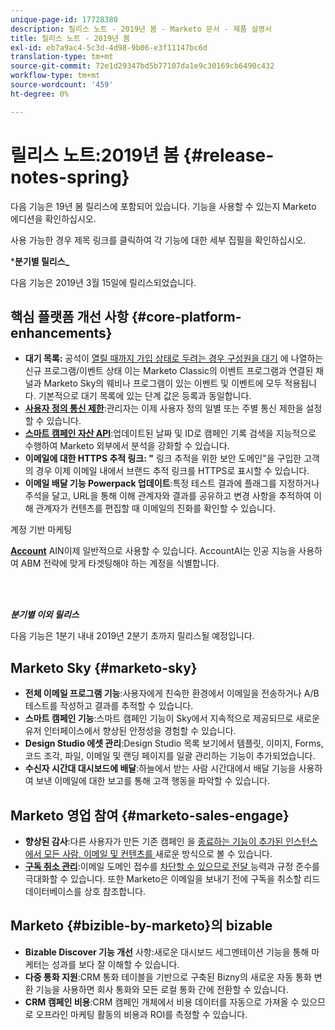 ```yaml
---
unique-page-id: 17728380
description: 릴리스 노트 - 2019년 봄 - Marketo 문서 - 제품 설명서
title: 릴리스 노트 - 2019년 봄
exl-id: eb7a9ac4-5c3d-4d98-9b06-e3f11147bc6d
translation-type: tm+mt
source-git-commit: 72e1d29347bd5b77107da1e9c30169cb6490c432
workflow-type: tm+mt
source-wordcount: '459'
ht-degree: 0%

---
```


# 릴리스 노트:2019년 봄 {#release-notes-spring}

다음 기능은 19년 봄 릴리스에 포함되어 있습니다. 기능을 사용할 수 있는지 Marketo 에디션을 확인하십시오.

사용 가능한 경우 제목 링크를 클릭하여 각 기능에 대한 세부 집필을 확인하십시오.

***분기별 릴리스_**

다음 기능은 2019년 3월 15일에 릴리스되었습니다.

## 핵심 플랫폼 개선 사항 {#core-platform-enhancements}

* **대기 목록:** 공석이  [열릴 때까지 가입 상태로 두려는 경우 구성원을 대기](/help/marketo/product-docs/core-marketo-concepts/smart-campaigns/program-flow-actions/change-program-status.md) 에 나열하는 신규 프로그램/이벤트 상태 이는 Marketo Classic의 이벤트 프로그램과 연결된 채널과 Marketo Sky의 웨비나 프로그램이 있는 이벤트 및 이벤트에 모두 적용됩니다. 기본적으로 대기 목록에 있는 단계 값은 등록과 동일합니다.
* **[사용자 정의 통신 제한](/help/marketo/product-docs/administration/email-setup/enable-communication-limits.md)**:관리자는 이제 사용자 정의 일별 또는 주별 통신 제한을 설정할 수 있습니다.
* **[스마트 캠페인 자산 API](https://developers.marketo.com/rest-api/assets/campaigns/)**:업데이트된 날짜 및 ID로 캠페인 기록 검색을 지능적으로 수행하여 Marketo 외부에서 분석을 강화할 수 있습니다.
* **이메일에 대한 HTTPS 추적 링크: &quot;** 링크 추적을 위한 보안 도메인&quot;을 구입한 고객의 경우 이제 이메일 내에서 브랜드 추적 링크를 HTTPS로 표시할 수 있습니다.
* **이메일 배달 기능 Powerpack 업데이트**:특정 테스트 결과에 플래그를 지정하거나 주석을 달고, URL을 통해 이해 관계자와 결과를 공유하고 변경 사항을 추적하여 이해 관계자가 컨텐츠를 편집할 때 이메일의 진화를 확인할 수 있습니다.

계정 기반 마케팅

**[Account](/help/marketo/product-docs/target-account-management/account-profiling/account-profiling-ranking-and-tuning.md)** AIN이제 일반적으로 사용할 수 있습니다. AccountAI는 인공 지능을 사용하여 ABM 전략에 맞게 타겟팅해야 하는 계정을 식별합니다.

<br> 

**_분기별 이외 릴리스_**

다음 기능은 1분기 내내 2019년 2분기 초까지 릴리스될 예정입니다.

## Marketo Sky {#marketo-sky}

* **전체 이메일 프로그램 기능**:사용자에게 친숙한 환경에서 이메일을 전송하거나 A/B 테스트를 작성하고 결과를 추적할 수 있습니다.
* **스마트 캠페인 기능**:스마트 캠페인 기능이 Sky에서 지속적으로 제공되므로 새로운 유저 인터페이스에서 향상된 안정성을 경험할 수 있습니다.
* **Design Studio 에셋 관리**:Design Studio 목록 보기에서 템플릿, 이미지, Forms, 코드 조각, 파일, 이메일 및 랜딩 페이지를 일괄 관리하는 기능이 추가되었습니다.
* **수신자 시간대 대시보드에 배달**:하늘에서 받는 사람 시간대에서 배달 기능을 사용하여 보낸 이메일에 대한 보고를 통해 고객 행동을 파악할 수 있습니다.

## Marketo 영업 참여 {#marketo-sales-engage}

* **향상된 감사**:다른 사용자가 만든 기존 캠페인 [](/help/marketo/product-docs/marketo-sales-connect/templates/view-template-list-as-a-another-user.md) 을  [종료하는 기능이 추가된 인스턴스에서 모든 사람, 이메일 및 컨텐츠를 ](/help/marketo/product-docs/marketo-sales-connect/campaigns/view-campaigns-list-as-another-user.md)새로운 방식으로 볼 수 있습니다.
* **[구독 취소 관리](/help/marketo/product-docs/marketo-sales-connect/email/unsubscribes/marketo-unsubscribe-check.md)**:이메일 도메인 접수를  [차단할 수 있으므로 전달 ](/help/marketo/product-docs/marketo-sales-connect/admin/blocked-domains.md) 능력과 규정 준수를 극대화할 수 있습니다. 또한 Marketo은 이메일을 보내기 전에 구독을 취소할 리드 데이터베이스를 상호 참조합니다.

## Marketo {#bizible-by-marketo}의 bizable

* **Bizable Discover 기능 개선** 사항:새로운 대시보드 세그멘테이션 기능을 통해 마케터는 성과를 보다 잘 이해할 수 있습니다.
* **다중 통화 지원**:CRM 통화 테이블을 기반으로 구축된 Bizny의 새로운 자동 통화 변환 기능을 사용하면 회사 통화와 모든 로컬 통화 간에 전환할 수 있습니다.
* **CRM 캠페인 비용**:CRM 캠페인 개체에서 비용 데이터를 자동으로 가져올 수 있으므로 오프라인 마케팅 활동의 비용과 ROI를 측정할 수 있습니다.
